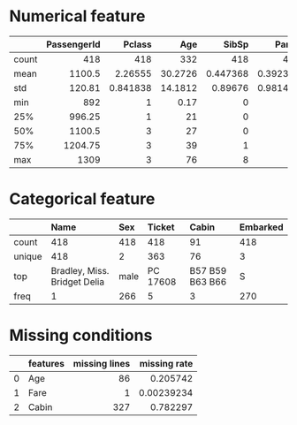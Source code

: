 # Numerical feature
|       |   PassengerId |     Pclass |      Age |      SibSp |      Parch |     Fare |
|:------|--------------:|-----------:|---------:|-----------:|-----------:|---------:|
| count |        418    | 418        | 332      | 418        | 418        | 417      |
| mean  |       1100.5  |   2.26555  |  30.2726 |   0.447368 |   0.392344 |  35.6272 |
| std   |        120.81 |   0.841838 |  14.1812 |   0.89676  |   0.981429 |  55.9076 |
| min   |        892    |   1        |   0.17   |   0        |   0        |   0      |
| 25%   |        996.25 |   1        |  21      |   0        |   0        |   7.8958 |
| 50%   |       1100.5  |   3        |  27      |   0        |   0        |  14.4542 |
| 75%   |       1204.75 |   3        |  39      |   1        |   0        |  31.5    |
| max   |       1309    |   3        |  76      |   8        |   9        | 512.329  |

# Categorical feature
|        | Name                         | Sex   | Ticket   | Cabin           | Embarked   |
|:-------|:-----------------------------|:------|:---------|:----------------|:-----------|
| count  | 418                          | 418   | 418      | 91              | 418        |
| unique | 418                          | 2     | 363      | 76              | 3          |
| top    | Bradley, Miss. Bridget Delia | male  | PC 17608 | B57 B59 B63 B66 | S          |
| freq   | 1                            | 266   | 5        | 3               | 270        |

# Missing conditions
|    | features   |   missing lines |   missing rate |
|---:|:-----------|----------------:|---------------:|
|  0 | Age        |              86 |     0.205742   |
|  1 | Fare       |               1 |     0.00239234 |
|  2 | Cabin      |             327 |     0.782297   |

